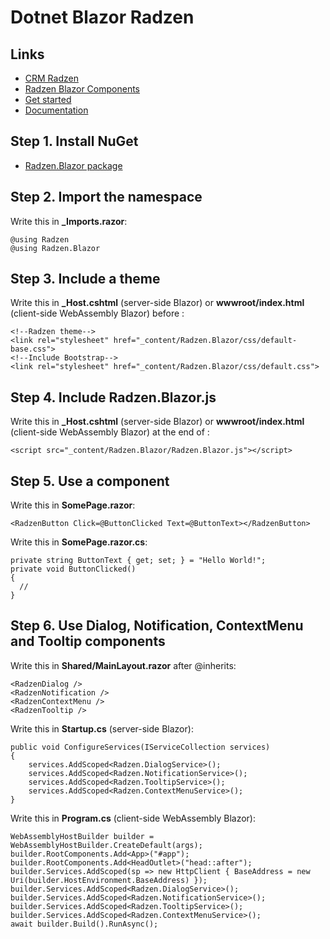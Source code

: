 # Dotnet Blazor Radzen

## Links
- [CRM Radzen](https://crm.radzen.com/)
- [Radzen Blazor Components](https://blazor.radzen.com/)
- [Get started](https://blazor.radzen.com/get-started)
- [Documentation](https://radzen.com/documentation/)


## Step 1. Install NuGet
- [Radzen.Blazor package](https://www.nuget.org/packages/Radzen.Blazor/)

## Step 2. Import the namespace
Write this in **_Imports.razor**:
```
@using Radzen
@using Radzen.Blazor
```

## Step 3. Include a theme
Write this in **_Host.cshtml** (server-side Blazor) or **wwwroot/index.html** (client-side WebAssembly Blazor) before <!DOCTYPE html>:
```
<!--Radzen theme-->
<link rel="stylesheet" href="_content/Radzen.Blazor/css/default-base.css">
<!--Include Bootstrap-->
<link rel="stylesheet" href="_content/Radzen.Blazor/css/default.css">
```

## Step 4. Include Radzen.Blazor.js
Write this in **_Host.cshtml** (server-side Blazor) or **wwwroot/index.html** (client-side WebAssembly Blazor) at the end of <body>:
```
<script src="_content/Radzen.Blazor/Radzen.Blazor.js"></script>
```

## Step 5. Use a component
Write this in **SomePage.razor**:
```
<RadzenButton Click=@ButtonClicked Text=@ButtonText></RadzenButton>
```
Write this in **SomePage.razor.cs**:
```
private string ButtonText { get; set; } = "Hello World!";
private void ButtonClicked()
{
  //
}
```

## Step 6. Use Dialog, Notification, ContextMenu and Tooltip components
Write this in **Shared/MainLayout.razor** after @inherits:
```
<RadzenDialog />
<RadzenNotification />
<RadzenContextMenu />
<RadzenTooltip />
```
Write this in **Startup.cs** (server-side Blazor):
```
public void ConfigureServices(IServiceCollection services)
{
	services.AddScoped<Radzen.DialogService>();
	services.AddScoped<Radzen.NotificationService>();
	services.AddScoped<Radzen.TooltipService>();
	services.AddScoped<Radzen.ContextMenuService>();
}
```
Write this in **Program.cs** (client-side WebAssembly Blazor):
```
WebAssemblyHostBuilder builder = WebAssemblyHostBuilder.CreateDefault(args);
builder.RootComponents.Add<App>("#app");
builder.RootComponents.Add<HeadOutlet>("head::after");
builder.Services.AddScoped(sp => new HttpClient { BaseAddress = new Uri(builder.HostEnvironment.BaseAddress) });
builder.Services.AddScoped<Radzen.DialogService>();
builder.Services.AddScoped<Radzen.NotificationService>();
builder.Services.AddScoped<Radzen.TooltipService>();
builder.Services.AddScoped<Radzen.ContextMenuService>();
await builder.Build().RunAsync();
```
